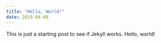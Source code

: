 ```yaml
---
title: "Hello, World!"
date: 2019-04-08
---
```


This is just a starting post to see if Jekyll works. Hello, world!
